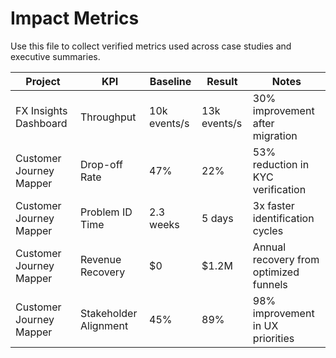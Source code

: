 # Impact Metrics

Use this file to collect verified metrics used across case studies and executive summaries.

| Project | KPI | Baseline | Result | Notes |
| ------- | --- | -------- | ------ | ----- |
| FX Insights Dashboard | Throughput | 10k events/s | 13k events/s | 30% improvement after migration |
| Customer Journey Mapper | Drop-off Rate | 47% | 22% | 53% reduction in KYC verification |
| Customer Journey Mapper | Problem ID Time | 2.3 weeks | 5 days | 3x faster identification cycles |
| Customer Journey Mapper | Revenue Recovery | $0 | $1.2M | Annual recovery from optimized funnels |
| Customer Journey Mapper | Stakeholder Alignment | 45% | 89% | 98% improvement in UX priorities |
